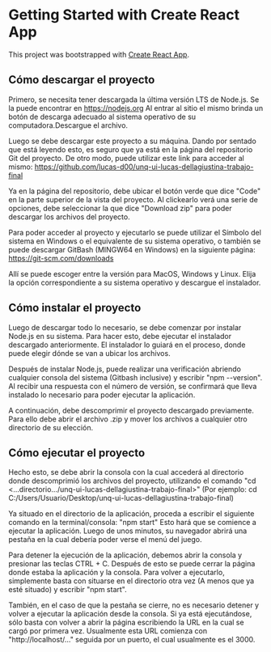# Getting Started with Create React App

This project was bootstrapped with [Create React App](https://github.com/facebook/create-react-app).

## Cómo descargar el proyecto

Primero, se necesita tener descargada la última versión LTS de Node.js. Se la puede encontrar en
https://nodejs.org
Al entrar al sitio el mismo brinda un botón de descarga adecuado al sistema operativo de su computadora.Descargue el archivo.

Luego se debe descargar este proyecto a su máquina. Dando por sentado que está leyendo esto, es seguro que ya está en la página del repositorio Git del proyecto. De otro modo, puede utilizar este link para acceder al mismo:
https://github.com/lucas-d00/unq-ui-lucas-dellagiustina-trabajo-final

Ya en la página del repositorio, debe ubicar el botón verde que dice "Code" en la parte superior de la vista del proyecto. Al clickearlo verá una serie de opciones, debe seleccionar la que dice "Download zip" para poder descargar los archivos del proyecto.

Para poder acceder al proyecto y ejecutarlo se puede utilizar el Símbolo del sistema en Windows o el equivalente de su sistema operativo, o también se puede descargar GitBash (MINGW64 en Windows) en la siguiente página:
https://git-scm.com/downloads

Allí se puede escoger entre la versión para MacOS, Windows y Linux. Elija la opción correspondiente a su sistema operativo y descargue el instalador.

## Cómo instalar el proyecto

Luego de descargar todo lo necesario, se debe comenzar por instalar Node.js en su sistema. Para hacer esto, debe ejecutar el instalador descargado anteriormente. El instalador lo guiará en el proceso, donde puede elegir dónde se van a ubicar los archivos.

Después de instalar Node.js, puede realizar una verificación abriendo cualquier consola del sistema (Gitbash inclusive) y escribir "npm --version". Al recibir una respuesta con el número de versión, se confirmará que lleva instalado lo necesario para poder ejecutar la aplicación.

A continuación, debe descomprimir el proyecto descargado previamente. Para ello debe abrir el archivo .zip y mover los archivos a cualquier otro directorio de su elección.

## Cómo ejecutar el proyecto

Hecho esto, se debe abrir la consola con la cual accederá al directorio donde descomprimió los archivos del proyecto, utilizando el comando "cd <...directorio.../unq-ui-lucas-dellagiustina-trabajo-final>" 
(Por ejemplo: cd C:/Users/Usuario/Desktop/unq-ui-lucas-dellagiustina-trabajo-final)

Ya situado en el directorio de la aplicación, proceda a escribir el siguiente comando en la terminal/consola:
"npm start"
Esto hará que se comience a ejecutar la aplicación. Luego de unos minutos, su navegador abrirá una pestaña en la cual debería poder verse el menú del juego.

Para detener la ejecución de la aplicación, debemos abrir la consola y presionar las teclas CTRL + C.
Después de esto se puede cerrar la página donde estaba la aplicación y la consola. Para volver a ejecutarlo, simplemente basta con situarse en el directorio otra vez (A menos que ya esté situado) y escribir "npm start".

También, en el caso de que la pestaña se cierre, no es necesario detener y volver a ejecutar la aplicación desde la consola. Si ya está ejecutándose, sólo basta con volver a abrir la página escribiendo la URL en la cual se cargó por primera vez. Usualmente esta URL comienza con "http://localhost/..." seguida por un puerto, el cual usualmente es el 3000. 